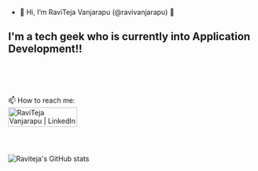 - 👋 Hi, I’m RaviTeja Vanjarapu (@ravivanjarapu) 👋 
<!--
- 👀 I’m interested in ...
- 🌱 I’m currently learning ...
- 💞️ I’m looking to collaborate on ...
-->


## I'm a tech geek who is currently into Application Development!!


<br /><br /><br />

📫 How to reach me: <br />
[<img align="left" alt="RaviTeja Vanjarapu | LinkedIn" width="140px" height="40px" src="https://img.shields.io/badge/LinkedIn-0077B5?style=for-the-badge&logo=linkedin&logoColor=white" />][linkedin]

<br /><br /><br /><br />
<!--
### Languages and Tools:

<img align="left" alt="Visual Studio Code" width="26px" src="https://raw.githubusercontent.com/github/explore/80688e429a7d4ef2fca1e82350fe8e3517d3494d/topics/visual-studio-code/visual-studio-code.png" />
<img align="left" alt="HTML5" width="26px" src="https://raw.githubusercontent.com/github/explore/80688e429a7d4ef2fca1e82350fe8e3517d3494d/topics/html/html.png" />
<img align="left" alt="CSS3" width="26px" src="https://raw.githubusercontent.com/github/explore/80688e429a7d4ef2fca1e82350fe8e3517d3494d/topics/css/css.png" />
<img align="left" alt="Sass" width="26px" src="https://raw.githubusercontent.com/github/explore/80688e429a7d4ef2fca1e82350fe8e3517d3494d/topics/sass/sass.png" />
<img align="left" alt="JavaScript" width="26px" src="https://raw.githubusercontent.com/github/explore/80688e429a7d4ef2fca1e82350fe8e3517d3494d/topics/javascript/javascript.png" />
<img align="left" alt="React" width="26px" src="https://raw.githubusercontent.com/github/explore/80688e429a7d4ef2fca1e82350fe8e3517d3494d/topics/react/react.png" />
<img align="left" alt="GitHub" width="26px" src="https://raw.githubusercontent.com/github/explore/78df643247d429f6cc873026c0622819ad797942/topics/github/github.png" />

<br />
<br />
 
---
-->
![Raviteja's GitHub stats](https://github-readme-stats.vercel.app/api?username=ravivanjarapu&show_icons=true&theme=radical)

[linkedin]: https://www.linkedin.com/in/ravivanjarapu/

<!---
ravivanjarapu/ravivanjarapu is a ✨ special ✨ repository because its `README.md` (this file) appears on your GitHub profile.
You can click the Preview link to take a look at your changes.
--->
